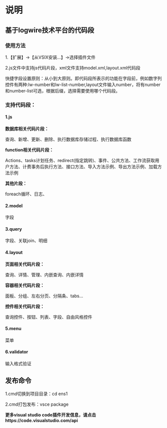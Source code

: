 # 说明

## 基于logwire技术平台的代码段

### 使用方法

1.【扩展】->【从VSIX安装...】->选择插件文件

2.js文件中支持js代码片段，xml文件支持model.xml,layout.xml代码段

快捷字段设置原则：从小到大原则。即代码段所表示的功能在字段前，例如数字列控件有两种:lw-number和lw-list-number,layout文件输入number，将有number和number-list可选，根据后缀，选择需要使用哪个代码段。

### 支持代码段：

#### 1.js

**数据库相关代码片段：**

查询、新增、更新、删除、执行数据库存储过程、执行数据库函数

**function相关代码片段：**

Actions、tasks计划任务、redirect(指定跳转)、事件、公共方法、工作流获取用户方法、计费事务后执行方法、接口方法、导入方法示例、导出方法示例、加载方法示例

**其他片段：**

foreach循环、日志、

#### 2.model

字段

#### 3.query

字段、关联join、明细

#### 4.layout

**页面相关代码片段：**

查询、详情、管理、内嵌查询、内嵌详情

**容器相关代码片段：**

面板、分组、左右分页、分隔条、tabs...

**控件相关代码片段：**

查询控件、按钮、列表、字段、自由风格控件

#### 5.menu

菜单

#### 6.validator

输入格式验证

## 发布命令

1.cmd切换到项目目录：cd ens1

2.cmd打包发布：vsce package

**更多visual studio code插件开发信息，请点击https://code.visualstudio.com/api**
